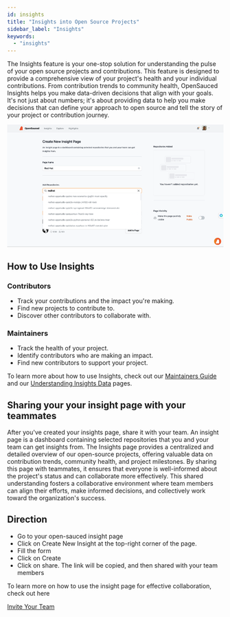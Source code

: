 ```yaml
---
id: insights
title: "Insights into Open Source Projects"
sidebar_label: "Insights"
keywords:
  - "insights"
---
```


The Insights feature is your one-stop solution for understanding the pulse of your open source projects and contributions. This feature is designed to provide a comprehensive view of your project's health and your individual contributions. From contribution trends to community health, OpenSauced Insights helps you make data-driven decisions that align with your goals. It's not just about numbers; it's about providing data to help you make decisions that can define your approach to open source and tell the story of your project or contribution journey.

![insight-pages-demo](../../static/gif/insight-page-demo.gif)

## How to Use Insights

### Contributors

- Track your contributions and the impact you're making.
- Find new projects to contribute to.
- Discover other contributors to collaborate with.

### Maintainers

- Track the health of your project.
- Identify contributors who are making an impact.
- Find new contributors to support your project.

To learn more about how to use Insights, check out our [Maintainers Guide](../maintainers/maintainers-guide.md) and our [Understanding Insights Data](../maintainers/understanding-insights.md) pages.


## Sharing your your insight page with your teammates

After you've created your insights page, share it with your team.
An insight page is a dashboard containing selected repositories that you and your team can get insights from.
The Insights page provides a centralized and detailed overview of our open-source projects, offering valuable data on contribution trends, community health, and project milestones. By sharing this page with teammates, it ensures that everyone is well-informed about the project's status and can collaborate more effectively. This shared understanding fosters a collaborative environment where team members can align their efforts, make informed decisions, and collectively work toward the organization's success.

## Direction

- Go to your open-sauced insight page
- Click on Create New Insight at the top-right corner of the page.
- Fill the form
- Click on Create 
- Click on share. The link will be copied, and then shared with your team members

To learn more on how to use the insight page for effective collaboration, check out here

[Invite Your Team](https://www.youtube.com/watch?v=L5ztLP1O7BY)
